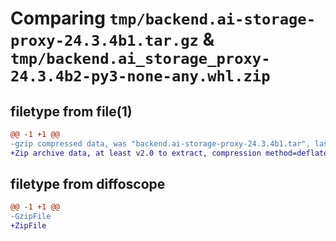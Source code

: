 # Comparing `tmp/backend.ai-storage-proxy-24.3.4b1.tar.gz` & `tmp/backend.ai_storage_proxy-24.3.4b2-py3-none-any.whl.zip`

## filetype from file(1)

```diff
@@ -1 +1 @@
-gzip compressed data, was "backend.ai-storage-proxy-24.3.4b1.tar", last modified: Fri May 31 19:10:23 2024, max compression
+Zip archive data, at least v2.0 to extract, compression method=deflate
```

## filetype from diffoscope

```diff
@@ -1 +1 @@
-GzipFile
+ZipFile
```

